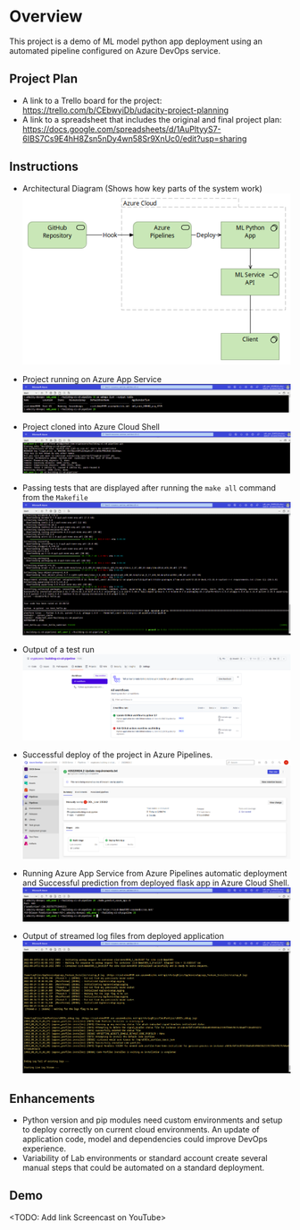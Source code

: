 # Overview

This project is a demo of ML model python app deployment using an automated pipeline configured on Azure DevOps service.

## Project Plan

* A link to a Trello board for the project: https://trello.com/b/CEbwyiDb/udacity-project-planning
* A link to a spreadsheet that includes the original and final project plan: https://docs.google.com/spreadsheets/d/1AuPltyyS7-6IBS7Cs9E4hH8Zsn5nDy4wn58Sr9XnUc0/edit?usp=sharing

## Instructions

* Architectural Diagram (Shows how key parts of the system work)
![az-architecture-deployment](screenshots/az-architecture-deployment.png)

* Project running on Azure App Service
![webapp-running](screenshots/webapp-running.png)

* Project cloned into Azure Cloud Shell
![project-cloned-azure-cloudshell](screenshots/project-cloned-azure-cloudshell.png)

* Passing tests that are displayed after running the `make all` command from the `Makefile`
![make_all-test-passed.png](screenshots/make_all-test-passed.png)

* Output of a test run
![GitHub-Actions-build-passed.png](screenshots/GitHub-Actions-build-passed.png)

* Successful deploy of the project in Azure Pipelines.
![pipeline-run-success](screenshots/pipeline-run-success.png)

* Running Azure App Service from Azure Pipelines automatic deployment and Successful prediction from deployed flask app in Azure Cloud Shell.
![app-running-pipeline](screenshots/app-running-pipeline.png)

* Output of streamed log files from deployed application
![webapp-logs](screenshots/webapp-logs.png)

## Enhancements

- Python version and pip modules need custom environments and setup to deploy correctly on current cloud environments. An update of application code, model and dependencies could improve DevOps experience.
- Variability of Lab environments or standard account create several manual steps that could be automated on a standard deployment.

## Demo 

<TODO: Add link Screencast on YouTube>


